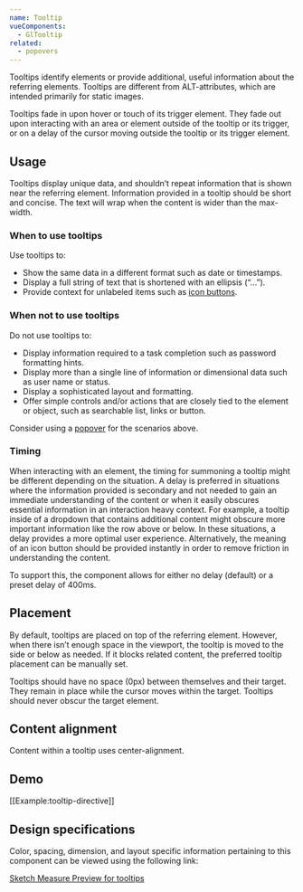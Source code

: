 ```yaml
---
name: Tooltip
vueComponents: 
  - GlTooltip
related:
  - popovers
---
```


Tooltips identify elements or provide additional, useful information about the referring elements. Tooltips are different from ALT-attributes, which are intended primarily for static images.

Tooltips fade in upon hover or touch of its trigger element. They fade out upon interacting with an area or element outside of the tooltip or its trigger, or on a delay of the cursor moving outside the tooltip or its trigger element.

## Usage


Tooltips display unique data, and shouldn’t repeat information that is shown near the referring element. Information provided in a tooltip should be short and concise. The text will wrap when the content is wider than the max-width.

### When to use tooltips

Use tooltips to:

* Show the same data in a different format such as date or timestamps.
* Display a full string of text that is shortened with an ellipsis (“…”).
* Provide context for unlabeled items such as [icon buttons](components/buttons#icon).

### When not to use tooltips

Do not use tooltips to:

* Display information required to a task completion such as password formatting hints.
* Display more than a single line of information or dimensional data such as user name or status.
* Display a sophisticated layout and formatting.
* Offer simple controls and/or actions that are closely tied to the element or object, such as searchable list, links or button.

Consider using a [popover](/components/popovers) for the scenarios above.

### Timing

When interacting with an element, the timing for summoning a tooltip might be different depending on the situation. A delay is preferred in situations where the information provided is secondary and not needed to gain an immediate understanding of the content or when it easily obscures essential information in an interaction heavy context. For example, a tooltip inside of a dropdown that contains additional content might obscure more important information like the row above or below. In these situations, a delay provides a more optimal user experience. Alternatively, the meaning of an icon button should be provided instantly in order to remove friction in understanding the content.

To support this, the component allows for either no delay (default) or a preset delay of 400ms.

## Placement

By default, tooltips are placed on top of the referring element. However, when there isn’t enough space in the viewport, the tooltip is moved to the side or below as needed. If it blocks related content, the preferred tooltip placement can be manually set.

Tooltips should have no space (0px) between themselves and their target. They remain in place while the cursor moves within the target. Tooltips should never obscur the target element.

## Content alignment

Content within a tooltip uses center-alignment.

## Demo

[[Example:tooltip-directive]]

## Design specifications

Color, spacing, dimension, and layout specific information pertaining to this component can be viewed using the following link:

[Sketch Measure Preview for tooltips](https://gitlab-org.gitlab.io/gitlab-design/hosted/design-gitlab-specs/tooltips-spec-previews/)

